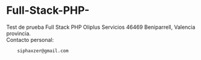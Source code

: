 # Full-Stack-PHP-
Test de prueba Full Stack PHP  Oliplus Servicios 46469 Beniparrell, Valencia provincia.   
Contacto personal:

        siphaxzer@gmail.com
